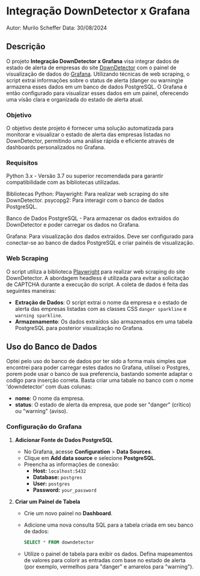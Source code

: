 # Integração DownDetector x Grafana

Autor: Murilo Scheffer
Data: 30/08/2024

## Descrição

O projeto **Integração DownDetector x Grafana** visa integrar dados de estado de alerta de empresas do site [DownDetector](https://downdetector.com.br/) com o painel de visualização de dados do [Grafana](https://grafana.com/). Utilizando técnicas de web scraping, o script extrai informações sobre o status de alerta (danger ou warning)e armazena esses dados em um banco de dados PostgreSQL. O Grafana é então configurado para visualizar esses dados em um painel, oferecendo uma visão clara e organizada do estado de alerta atual.

### Objetivo

O objetivo deste projeto é fornecer uma solução automatizada para monitorar e visualizar o estado de alerta das empresas listadas no DownDetector, permitindo uma análise rápida e eficiente através de dashboards personalizados no Grafana.

### Requisitos

Python 3.x - Versão 3.7 ou superior recomendada para garantir compatibilidade com as bibliotecas utilizadas.

Bibliotecas Python:
Playwright: Para realizar web scraping do site DownDetector.
psycopg2: Para interagir com o banco de dados PostgreSQL.

Banco de Dados PostgreSQL - Para armazenar os dados extraídos do DownDetector e poder carregar os dados no Grafana.

Grafana: Para visualização dos dados extraídos. Deve ser configurado para conectar-se ao banco de dados PostgreSQL e criar painéis de visualização.


### Web Scraping

O script utiliza a biblioteca [Playwright](https://playwright.dev/) para realizar web scraping do site DownDetector. A abordagem headless é utilizada para evitar a solicitação de CAPTCHA durante a execução do script. A coleta de dados é feita das seguintes maneiras:

- **Extração de Dados**: O script extrai o nome da empresa e o estado de alerta das empresas listadas com as classes CSS `danger sparkline` e `warning sparkline`.
- **Armazenamento**: Os dados extraídos são armazenados em uma tabela PostgreSQL para posterior visualização no Grafana.


## Uso do Banco de Dados

Optei pelo uso do banco de dados por ter sido a forma mais simples que encontrei para poder carregar estes dados no Grafana, utilisei o Postgres, porem pode usar o banco de sua preferencia, bastando somente adaptar o codigo para inserção correta.
Basta criar uma tabale no banco com o nome 'downdetector' com duas colunas:

- **nome**: O nome da empresa.
- **status**: O estado de alerta da empresa, que pode ser "danger" (crítico) ou "warning" (aviso).

### Configuração do Grafana

1. **Adicionar Fonte de Dados PostgreSQL**

   - No Grafana, acesse **Configuration** > **Data Sources**.
   - Clique em **Add data source** e selecione **PostgreSQL**.
   - Preencha as informações de conexão:
     - **Host:** `localhost:5432`
     - **Database:** `postgres`
     - **User:** `postgres`
     - **Password:** `your_password`

2. **Criar um Painel de Tabela**

   - Crie um novo painel no **Dashboard**.
   - Adicione uma nova consulta SQL para a tabela criada em seu banco de dados:

     ```sql
     SELECT * FROM downdetector
     ```

   - Utilize o painel de tabela para exibir os dados. Defina mapeamentos de valores para colorir as entradas com base no estado de alerta (por exemplo, vermelhos para "danger" e amarelos para "warning").

